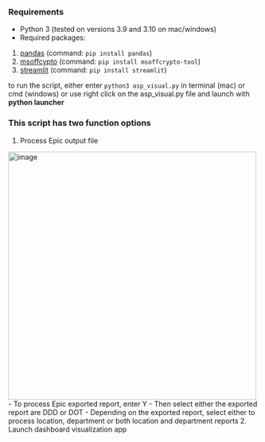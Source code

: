 ### **Requirements**
- Python 3 (tested on versions 3.9 and 3.10 on mac/windows)
- Required packages:
1. [pandas](https://pandas.pydata.org/docs/getting_started/install.html) (command: `pip install pandas`)
2. [msoffcypto](https://github.com/nolze/msoffcrypto-tool) (command: `pip install msoffcrypto-tool`)
3. [streamlit](https://streamlit.io) (command: `pip install streamlit`)


to run the script, either enter `python3 asp_visual.py` in terminal (mac) or cmd (windows) or use right click on the asp_visual.py file and launch with **python launcher** 


### This script has two function options
1. Process Epic output file
<img width="498" alt="image" src="https://user-images.githubusercontent.com/28236780/152461702-25159aea-4965-4984-8eed-b23541fd6ac3.png">
- To process Epic exported report, enter Y
- Then select either the exported report are DDD or DOT
- Depending on the exported report, select either to process location, department or both location and department reports
2. Launch dashboard visualization app
